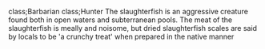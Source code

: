 
class;Barbarian class;Hunter
The slaughterfish is an aggressive creature found both in open waters and subterranean pools. The meat of the slaughterfish is meally and noisome, but dried slaughterfish scales are said by locals to be 'a crunchy treat' when prepared in the native manner